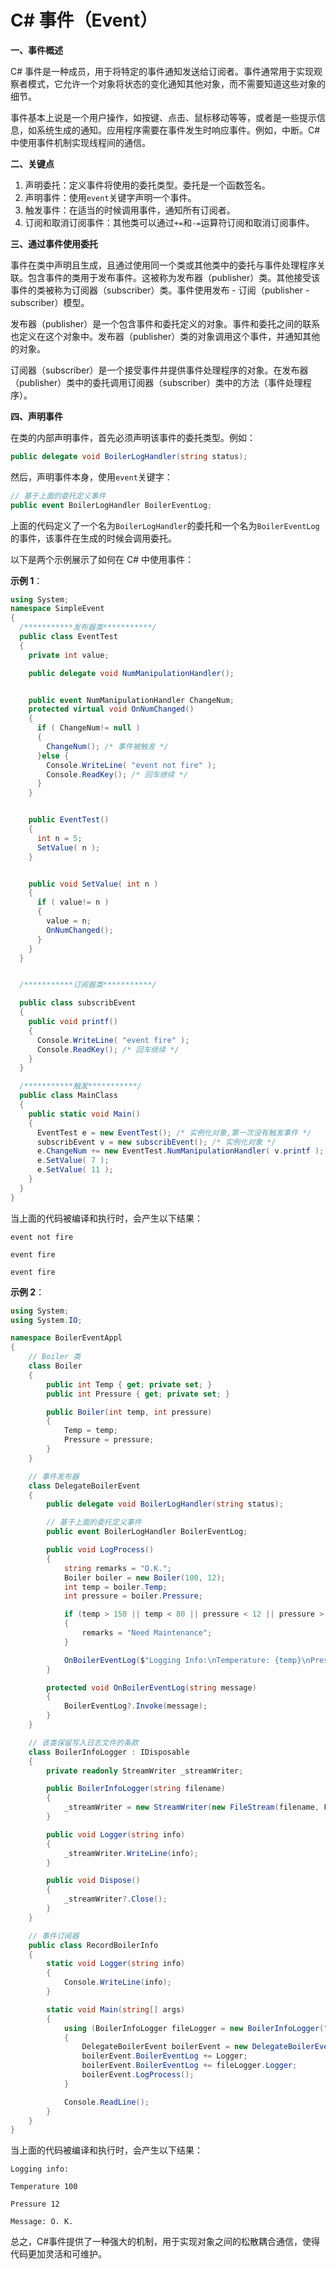 # C# 事件（Event）

**一、事件概述**

C# 事件是一种成员，用于将特定的事件通知发送给订阅者。事件通常用于实现观察者模式，它允许一个对象将状态的变化通知其他对象，而不需要知道这些对象的细节。

事件基本上说是一个用户操作，如按键、点击、鼠标移动等等，或者是一些提示信息，如系统生成的通知。应用程序需要在事件发生时响应事件。例如，中断。C# 中使用事件机制实现线程间的通信。

**二、关键点**

1. 声明委托：定义事件将使用的委托类型。委托是一个函数签名。
2. 声明事件：使用`event`关键字声明一个事件。
3. 触发事件：在适当的时候调用事件，通知所有订阅者。
4. 订阅和取消订阅事件：其他类可以通过`+=`和`-=`运算符订阅和取消订阅事件。

**三、通过事件使用委托**

事件在类中声明且生成，且通过使用同一个类或其他类中的委托与事件处理程序关联。包含事件的类用于发布事件。这被称为发布器（publisher）类。其他接受该事件的类被称为订阅器（subscriber）类。事件使用发布 - 订阅（publisher - subscriber）模型。

发布器（publisher）是一个包含事件和委托定义的对象。事件和委托之间的联系也定义在这个对象中。发布器（publisher）类的对象调用这个事件，并通知其他的对象。

订阅器（subscriber）是一个接受事件并提供事件处理程序的对象。在发布器（publisher）类中的委托调用订阅器（subscriber）类中的方法（事件处理程序）。

**四、声明事件**

在类的内部声明事件，首先必须声明该事件的委托类型。例如：

```csharp
public delegate void BoilerLogHandler(string status);
```

然后，声明事件本身，使用`event`关键字：

```csharp
// 基于上面的委托定义事件
public event BoilerLogHandler BoilerEventLog;
```

上面的代码定义了一个名为`BoilerLogHandler`的委托和一个名为`BoilerEventLog`的事件，该事件在生成的时候会调用委托。

以下是两个示例展示了如何在 C# 中使用事件：

**示例 1**：

```csharp
using System;
namespace SimpleEvent
{
  /***********发布器类***********/
  public class EventTest
  {
    private int value;

    public delegate void NumManipulationHandler();


    public event NumManipulationHandler ChangeNum;
    protected virtual void OnNumChanged()
    {
      if ( ChangeNum!= null )
      {
        ChangeNum(); /* 事件被触发 */
      }else {
        Console.WriteLine( "event not fire" );
        Console.ReadKey(); /* 回车继续 */
      }
    }


    public EventTest()
    {
      int n = 5;
      SetValue( n );
    }


    public void SetValue( int n )
    {
      if ( value!= n )
      {
        value = n;
        OnNumChanged();
      }
    }
  }


  /***********订阅器类***********/

  public class subscribEvent
  {
    public void printf()
    {
      Console.WriteLine( "event fire" );
      Console.ReadKey(); /* 回车继续 */
    }
  }

  /***********触发***********/
  public class MainClass
  {
    public static void Main()
    {
      EventTest e = new EventTest(); /* 实例化对象,第一次没有触发事件 */
      subscribEvent v = new subscribEvent(); /* 实例化对象 */
      e.ChangeNum += new EventTest.NumManipulationHandler( v.printf ); /* 注册 */
      e.SetValue( 7 );
      e.SetValue( 11 );
    }
  }
}
```

当上面的代码被编译和执行时，会产生以下结果：

`event not fire`

`event fire`

`event fire`

**示例 2**：

```csharp
using System;
using System.IO;

namespace BoilerEventAppl
{
    // Boiler 类
    class Boiler
    {
        public int Temp { get; private set; }
        public int Pressure { get; private set; }

        public Boiler(int temp, int pressure)
        {
            Temp = temp;
            Pressure = pressure;
        }
    }

    // 事件发布器
    class DelegateBoilerEvent
    {
        public delegate void BoilerLogHandler(string status);

        // 基于上面的委托定义事件
        public event BoilerLogHandler BoilerEventLog;

        public void LogProcess()
        {
            string remarks = "O.K.";
            Boiler boiler = new Boiler(100, 12);
            int temp = boiler.Temp;
            int pressure = boiler.Pressure;

            if (temp > 150 || temp < 80 || pressure < 12 || pressure > 15)
            {
                remarks = "Need Maintenance";
            }

            OnBoilerEventLog($"Logging Info:\nTemperature: {temp}\nPressure: {pressure}\nMessage: {remarks}");
        }

        protected void OnBoilerEventLog(string message)
        {
            BoilerEventLog?.Invoke(message);
        }
    }

    // 该类保留写入日志文件的条款
    class BoilerInfoLogger : IDisposable
    {
        private readonly StreamWriter _streamWriter;

        public BoilerInfoLogger(string filename)
        {
            _streamWriter = new StreamWriter(new FileStream(filename, FileMode.Append, FileAccess.Write));
        }

        public void Logger(string info)
        {
            _streamWriter.WriteLine(info);
        }

        public void Dispose()
        {
            _streamWriter?.Close();
        }
    }

    // 事件订阅器
    public class RecordBoilerInfo
    {
        static void Logger(string info)
        {
            Console.WriteLine(info);
        }

        static void Main(string[] args)
        {
            using (BoilerInfoLogger fileLogger = new BoilerInfoLogger("e:\\boiler.txt"))
            {
                DelegateBoilerEvent boilerEvent = new DelegateBoilerEvent();
                boilerEvent.BoilerEventLog += Logger;
                boilerEvent.BoilerEventLog += fileLogger.Logger;
                boilerEvent.LogProcess();
            }

            Console.ReadLine();
        }
    }
}
```

当上面的代码被编译和执行时，会产生以下结果：

`Logging info:`

`Temperature 100`

`Pressure 12`

`Message: O. K.`

总之，C#事件提供了一种强大的机制，用于实现对象之间的松散耦合通信，使得代码更加灵活和可维护。